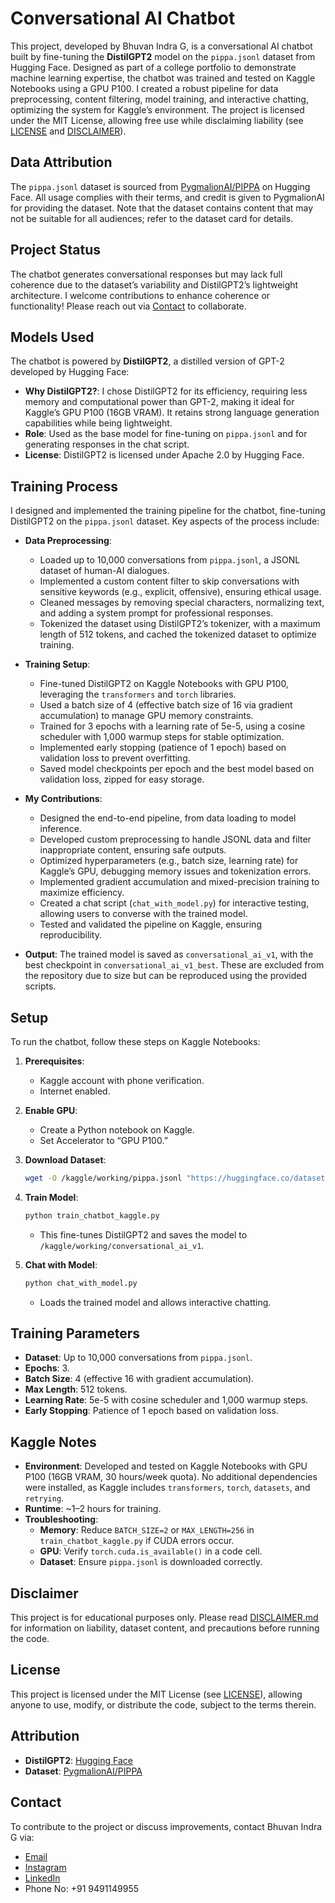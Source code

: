 # Conversational AI Chatbot

This project, developed by Bhuvan Indra G, is a conversational AI chatbot built by fine-tuning the **DistilGPT2** model on the `pippa.jsonl` dataset from Hugging Face. Designed as part of a college portfolio to demonstrate machine learning expertise, the chatbot was trained and tested on Kaggle Notebooks using a GPU P100. I created a robust pipeline for data preprocessing, content filtering, model training, and interactive chatting, optimizing the system for Kaggle’s environment. The project is licensed under the MIT License, allowing free use while disclaiming liability (see [LICENSE](LICENSE.txt) and [DISCLAIMER](DISCLAIMER.md)).

## Data Attribution

The `pippa.jsonl` dataset is sourced from [PygmalionAI/PIPPA](https://huggingface.co/datasets/PygmalionAI/PIPPA) on Hugging Face. All usage complies with their terms, and credit is given to PygmalionAI for providing the dataset. Note that the dataset contains content that may not be suitable for all audiences; refer to the dataset card for details.

## Project Status

The chatbot generates conversational responses but may lack full coherence due to the dataset’s variability and DistilGPT2’s lightweight architecture. I welcome contributions to enhance coherence or functionality! Please reach out via [Contact](#contact) to collaborate.

## Models Used

The chatbot is powered by **DistilGPT2**, a distilled version of GPT-2 developed by Hugging Face:
- **Why DistilGPT2?**: I chose DistilGPT2 for its efficiency, requiring less memory and computational power than GPT-2, making it ideal for Kaggle’s GPU P100 (16GB VRAM). It retains strong language generation capabilities while being lightweight.
- **Role**: Used as the base model for fine-tuning on `pippa.jsonl` and for generating responses in the chat script.
- **License**: DistilGPT2 is licensed under Apache 2.0 by Hugging Face.

## Training Process

I designed and implemented the training pipeline for the chatbot, fine-tuning DistilGPT2 on the `pippa.jsonl` dataset. Key aspects of the process include:

- **Data Preprocessing**:
  - Loaded up to 10,000 conversations from `pippa.jsonl`, a JSONL dataset of human-AI dialogues.
  - Implemented a custom content filter to skip conversations with sensitive keywords (e.g., explicit, offensive), ensuring ethical usage.
  - Cleaned messages by removing special characters, normalizing text, and adding a system prompt for professional responses.
  - Tokenized the dataset using DistilGPT2’s tokenizer, with a maximum length of 512 tokens, and cached the tokenized dataset to optimize training.

- **Training Setup**:
  - Fine-tuned DistilGPT2 on Kaggle Notebooks with GPU P100, leveraging the `transformers` and `torch` libraries.
  - Used a batch size of 4 (effective batch size of 16 via gradient accumulation) to manage GPU memory constraints.
  - Trained for 3 epochs with a learning rate of 5e-5, using a cosine scheduler with 1,000 warmup steps for stable optimization.
  - Implemented early stopping (patience of 1 epoch) based on validation loss to prevent overfitting.
  - Saved model checkpoints per epoch and the best model based on validation loss, zipped for easy storage.

- **My Contributions**:
  - Designed the end-to-end pipeline, from data loading to model inference.
  - Developed custom preprocessing to handle JSONL data and filter inappropriate content, ensuring safe outputs.
  - Optimized hyperparameters (e.g., batch size, learning rate) for Kaggle’s GPU, debugging memory issues and tokenization errors.
  - Implemented gradient accumulation and mixed-precision training to maximize efficiency.
  - Created a chat script (`chat_with_model.py`) for interactive testing, allowing users to converse with the trained model.
  - Tested and validated the pipeline on Kaggle, ensuring reproducibility.

- **Output**: The trained model is saved as `conversational_ai_v1`, with the best checkpoint in `conversational_ai_v1_best`. These are excluded from the repository due to size but can be reproduced using the provided scripts.

## Setup

To run the chatbot, follow these steps on Kaggle Notebooks:

1. **Prerequisites**:
   - Kaggle account with phone verification.
   - Internet enabled.

2. **Enable GPU**:
   - Create a Python notebook on Kaggle.
   - Set Accelerator to “GPU P100.”

3. **Download Dataset**:
   ```bash
   wget -O /kaggle/working/pippa.jsonl "https://huggingface.co/datasets/PygmalionAI/PIPPA/resolve/main/pippa.jsonl"
   ```

4. **Train Model**:
   ```bash
   python train_chatbot_kaggle.py
   ```
   - This fine-tunes DistilGPT2 and saves the model to `/kaggle/working/conversational_ai_v1`.

5. **Chat with Model**:
   ```bash
   python chat_with_model.py
   ```
   - Loads the trained model and allows interactive chatting.

## Training Parameters

- **Dataset**: Up to 10,000 conversations from `pippa.jsonl`.
- **Epochs**: 3.
- **Batch Size**: 4 (effective 16 with gradient accumulation).
- **Max Length**: 512 tokens.
- **Learning Rate**: 5e-5 with cosine scheduler and 1,000 warmup steps.
- **Early Stopping**: Patience of 1 epoch based on validation loss.

## Kaggle Notes

- **Environment**: Developed and tested on Kaggle Notebooks with GPU P100 (16GB VRAM, 30 hours/week quota). No additional dependencies were installed, as Kaggle includes `transformers`, `torch`, `datasets`, and `retrying`.
- **Runtime**: ~1–2 hours for training.
- **Troubleshooting**:
  - **Memory**: Reduce `BATCH_SIZE=2` or `MAX_LENGTH=256` in `train_chatbot_kaggle.py` if CUDA errors occur.
  - **GPU**: Verify `torch.cuda.is_available()` in a code cell.
  - **Dataset**: Ensure `pippa.jsonl` is downloaded correctly.

## Disclaimer

This project is for educational purposes only. Please read [DISCLAIMER.md](DISCLAIMER.md) for information on liability, dataset content, and precautions before running the code.

## License

This project is licensed under the MIT License (see [LICENSE](LICENSE.txt)), allowing anyone to use, modify, or distribute the code, subject to the terms therein.

## Attribution

- **DistilGPT2**: [Hugging Face](https://huggingface.co/distilgpt2)
- **Dataset**: [PygmalionAI/PIPPA](https://huggingface.co/datasets/PygmalionAI/PIPPA)

## Contact

To contribute to the project or discuss improvements, contact Bhuvan Indra G via:
- [Email](mailto:gbindra21@gmail.com)
- [Instagram](https://www.instagram.com/bhuvan_indra_0520/)
- [LinkedIn](https://www.linkedin.com/in/bhuvan-indra-995828274?utm_source=share&utm_campaign=share_via&utm_content=profile&utm_medium=android_app)
- Phone No: +91 9491149955

